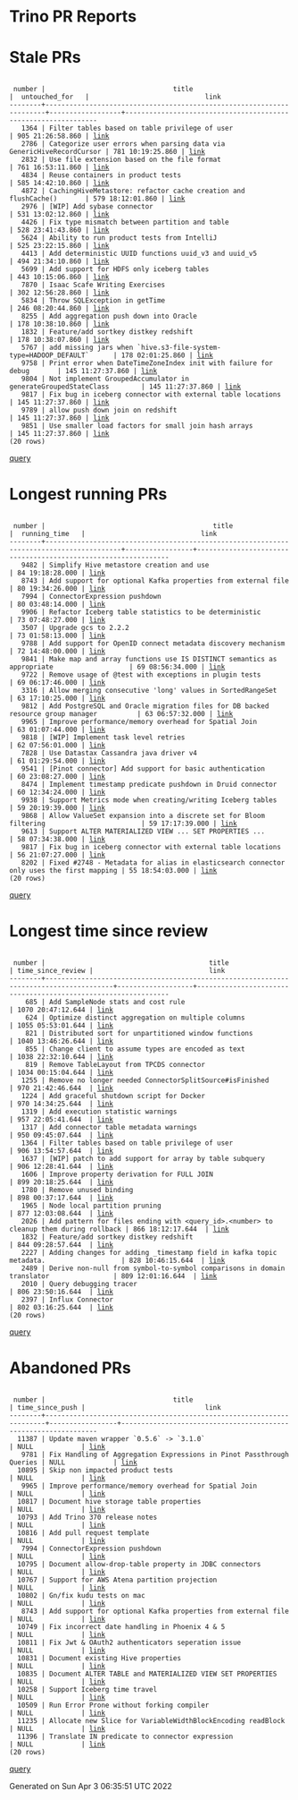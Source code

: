 Trino PR Reports
=======

#  Stale PRs
<pre><code>
 number |                                title                                 |  untouched_for   |                             link                              
--------+----------------------------------------------------------------------+------------------+---------------------------------------------------------------
   1364 | Filter tables based on table privilege of user                       | 905 21:26:58.860 | <a href="https://github.com/trinodb/trino/pull/1364">link</a> 
   2786 | Categorize user errors when parsing data via GenericHiveRecordCursor | 781 10:19:25.860 | <a href="https://github.com/trinodb/trino/pull/2786">link</a> 
   2832 | Use file extension based on the file format                          | 761 16:53:11.860 | <a href="https://github.com/trinodb/trino/pull/2832">link</a> 
   4834 | Reuse containers in product tests                                    | 585 14:42:10.860 | <a href="https://github.com/trinodb/trino/pull/4834">link</a> 
   4872 | CachingHiveMetastore: refactor cache creation and flushCache()       | 579 18:12:01.860 | <a href="https://github.com/trinodb/trino/pull/4872">link</a> 
   2976 | [WIP] Add sybase connector                                           | 531 13:02:12.860 | <a href="https://github.com/trinodb/trino/pull/2976">link</a> 
   4426 | Fix type mismatch between partition and table                        | 528 23:41:43.860 | <a href="https://github.com/trinodb/trino/pull/4426">link</a> 
   5624 | Ability to run product tests from IntelliJ                           | 525 23:22:15.860 | <a href="https://github.com/trinodb/trino/pull/5624">link</a> 
   4413 | Add deterministic UUID functions uuid_v3 and uuid_v5                 | 494 21:34:10.860 | <a href="https://github.com/trinodb/trino/pull/4413">link</a> 
   5699 | Add support for HDFS only iceberg tables                             | 443 10:15:06.860 | <a href="https://github.com/trinodb/trino/pull/5699">link</a> 
   7870 | Isaac Scafe Writing Exercises                                        | 302 12:56:28.860 | <a href="https://github.com/trinodb/trino/pull/7870">link</a> 
   5834 | Throw SQLException in getTime                                        | 246 08:20:44.860 | <a href="https://github.com/trinodb/trino/pull/5834">link</a> 
   8255 | Add aggregation push down into Oracle                                | 178 10:38:10.860 | <a href="https://github.com/trinodb/trino/pull/8255">link</a> 
   1832 | Feature/add sortkey distkey redshift                                 | 178 10:38:07.860 | <a href="https://github.com/trinodb/trino/pull/1832">link</a> 
   5767 | add missing jars when `hive.s3-file-system-type=HADOOP_DEFAULT`      | 178 02:01:25.860 | <a href="https://github.com/trinodb/trino/pull/5767">link</a> 
   9758 | Print error when DateTimeZoneIndex init with failure for debug       | 145 11:27:37.860 | <a href="https://github.com/trinodb/trino/pull/9758">link</a> 
   9804 | Not implement GroupedAccumulator in generateGroupedStateClass        | 145 11:27:37.860 | <a href="https://github.com/trinodb/trino/pull/9804">link</a> 
   9817 | Fix bug in iceberg connector with external table locations           | 145 11:27:37.860 | <a href="https://github.com/trinodb/trino/pull/9817">link</a> 
   9789 | allow push down join on redshift                                     | 145 11:27:37.860 | <a href="https://github.com/trinodb/trino/pull/9789">link</a> 
   9851 | Use smaller load factors for small join hash arrays                  | 145 11:27:37.860 | <a href="https://github.com/trinodb/trino/pull/9851">link</a> 
(20 rows)
</code></pre>
[query](https://github.com/nineinchnick/trino-cicd/blob/8795e507b8a6aab368dbd36b7ee9192eb16313e6/sql/pr/stale-prs.sql)

#  Longest running PRs
<pre><code>
 number |                                          title                                          |  running_time   |                             link                              
--------+-----------------------------------------------------------------------------------------+-----------------+---------------------------------------------------------------
   9482 | Simplify Hive metastore creation and use                                                | 84 19:18:28.000 | <a href="https://github.com/trinodb/trino/pull/9482">link</a> 
   8743 | Add support for optional Kafka properties from external file                            | 80 19:34:26.000 | <a href="https://github.com/trinodb/trino/pull/8743">link</a> 
   7994 | ConnectorExpression pushdown                                                            | 80 03:48:14.000 | <a href="https://github.com/trinodb/trino/pull/7994">link</a> 
   9906 | Refactor Iceberg table statistics to be deterministic                                   | 73 07:48:27.000 | <a href="https://github.com/trinodb/trino/pull/9906">link</a> 
   3507 | Upgrade gcs to 2.2.2                                                                    | 73 01:58:13.000 | <a href="https://github.com/trinodb/trino/pull/3507">link</a> 
   9788 | Add support for OpenID connect metadata discovery mechanism                             | 72 14:48:00.000 | <a href="https://github.com/trinodb/trino/pull/9788">link</a> 
   9841 | Make map and array functions use IS DISTINCT semantics as appropriate                   | 69 08:56:34.000 | <a href="https://github.com/trinodb/trino/pull/9841">link</a> 
   9722 | Remove usage of @test with exceptions in plugin tests                                   | 69 06:17:46.000 | <a href="https://github.com/trinodb/trino/pull/9722">link</a> 
   3316 | Allow merging consecutive 'long' values in SortedRangeSet                               | 63 17:10:25.000 | <a href="https://github.com/trinodb/trino/pull/3316">link</a> 
   9812 | Add PostgreSQL and Oracle migration files for DB backed resource group manager          | 63 06:57:32.000 | <a href="https://github.com/trinodb/trino/pull/9812">link</a> 
   9965 | Improve performance/memory overhead for Spatial Join                                    | 63 01:07:44.000 | <a href="https://github.com/trinodb/trino/pull/9965">link</a> 
   9818 | [WIP] Implement task level retries                                                      | 62 07:56:01.000 | <a href="https://github.com/trinodb/trino/pull/9818">link</a> 
   7828 | Use Datastax Cassandra java driver v4                                                   | 61 01:29:54.000 | <a href="https://github.com/trinodb/trino/pull/7828">link</a> 
   9541 | [Pinot connector] Add support for basic authentication                                  | 60 23:08:27.000 | <a href="https://github.com/trinodb/trino/pull/9541">link</a> 
   8474 | Implement timestamp predicate pushdown in Druid connector                               | 60 12:34:24.000 | <a href="https://github.com/trinodb/trino/pull/8474">link</a> 
   9938 | Support Metrics mode when creating/writing Iceberg tables                               | 59 20:19:39.000 | <a href="https://github.com/trinodb/trino/pull/9938">link</a> 
   9868 | Allow ValueSet expansion into a discrete set for Bloom filtering                        | 59 17:17:39.000 | <a href="https://github.com/trinodb/trino/pull/9868">link</a> 
   9613 | Support ALTER MATERIALIZED VIEW ... SET PROPERTIES ...                                  | 58 07:34:38.000 | <a href="https://github.com/trinodb/trino/pull/9613">link</a> 
   9817 | Fix bug in iceberg connector with external table locations                              | 56 21:07:27.000 | <a href="https://github.com/trinodb/trino/pull/9817">link</a> 
   8202 | Fixed #2748 - Metadata for alias in elasticsearch connector only uses the first mapping | 55 18:54:03.000 | <a href="https://github.com/trinodb/trino/pull/8202">link</a> 
(20 rows)
</code></pre>
[query](https://github.com/nineinchnick/trino-cicd/blob/8795e507b8a6aab368dbd36b7ee9192eb16313e6/sql/pr/running-prs.sql)

#  Longest time since review
<pre><code>
 number |                                         title                                         | time_since_review |                             link                              
--------+---------------------------------------------------------------------------------------+-------------------+---------------------------------------------------------------
    685 | Add SampleNode stats and cost rule                                                    | 1070 20:47:12.644 | <a href="https://github.com/trinodb/trino/pull/685">link</a>  
    624 | Optimize distinct aggregation on multiple columns                                     | 1055 05:53:01.644 | <a href="https://github.com/trinodb/trino/pull/624">link</a>  
    821 | Distributed sort for unpartitioned window functions                                   | 1040 13:46:26.644 | <a href="https://github.com/trinodb/trino/pull/821">link</a>  
    855 | Change client to assume types are encoded as text                                     | 1038 22:32:10.644 | <a href="https://github.com/trinodb/trino/pull/855">link</a>  
    819 | Remove TableLayout from TPCDS connector                                               | 1034 00:15:04.644 | <a href="https://github.com/trinodb/trino/pull/819">link</a>  
   1255 | Remove no longer needed ConnectorSplitSource#isFinished                               | 970 21:42:46.644  | <a href="https://github.com/trinodb/trino/pull/1255">link</a> 
   1224 | Add graceful shutdown script for Docker                                               | 970 14:34:25.644  | <a href="https://github.com/trinodb/trino/pull/1224">link</a> 
   1319 | Add execution statistic warnings                                                      | 957 22:05:41.644  | <a href="https://github.com/trinodb/trino/pull/1319">link</a> 
   1317 | Add connector table metadata warnings                                                 | 950 09:45:07.644  | <a href="https://github.com/trinodb/trino/pull/1317">link</a> 
   1364 | Filter tables based on table privilege of user                                        | 906 13:54:57.644  | <a href="https://github.com/trinodb/trino/pull/1364">link</a> 
   1637 | [WIP] patch to add support for array by table subquery                                | 906 12:28:41.644  | <a href="https://github.com/trinodb/trino/pull/1637">link</a> 
   1606 | Improve property derivation for FULL JOIN                                             | 899 20:18:25.644  | <a href="https://github.com/trinodb/trino/pull/1606">link</a> 
   1780 | Remove unused binding                                                                 | 898 00:37:17.644  | <a href="https://github.com/trinodb/trino/pull/1780">link</a> 
   1965 | Node local partition pruning                                                          | 877 12:03:08.644  | <a href="https://github.com/trinodb/trino/pull/1965">link</a> 
   2026 | Add pattern for files ending with &lt;query_id&gt;.&lt;number&gt; to cleanup them during rollback | 866 18:12:17.644  | <a href="https://github.com/trinodb/trino/pull/2026">link</a> 
   1832 | Feature/add sortkey distkey redshift                                                  | 844 09:28:57.644  | <a href="https://github.com/trinodb/trino/pull/1832">link</a> 
   2227 | Adding changes for adding _timestamp field in kafka topic metadata.                   | 828 10:46:15.644  | <a href="https://github.com/trinodb/trino/pull/2227">link</a> 
   2489 | Derive non-null from symbol-to-symbol comparisons in domain translator                | 809 12:01:16.644  | <a href="https://github.com/trinodb/trino/pull/2489">link</a> 
   2010 | Query debugging tracer                                                                | 806 23:50:16.644  | <a href="https://github.com/trinodb/trino/pull/2010">link</a> 
   2397 | Influx Connector                                                                      | 802 03:16:25.644  | <a href="https://github.com/trinodb/trino/pull/2397">link</a> 
(20 rows)
</code></pre>
[query](https://github.com/nineinchnick/trino-cicd/blob/8795e507b8a6aab368dbd36b7ee9192eb16313e6/sql/pr/awaiting-review.sql)

#  Abandoned PRs
<pre><code>
 number |                                title                                 | time_since_push |                              link                              
--------+----------------------------------------------------------------------+-----------------+----------------------------------------------------------------
  11387 | Update maven wrapper `0.5.6` -&gt; `3.1.0`                              | NULL            | <a href="https://github.com/trinodb/trino/pull/11387">link</a> 
   9781 | Fix Handling of Aggregation Expressions in Pinot Passthrough Queries | NULL            | <a href="https://github.com/trinodb/trino/pull/9781">link</a>  
  10895 | Skip non impacted product tests                                      | NULL            | <a href="https://github.com/trinodb/trino/pull/10895">link</a> 
   9965 | Improve performance/memory overhead for Spatial Join                 | NULL            | <a href="https://github.com/trinodb/trino/pull/9965">link</a>  
  10817 | Document hive storage table properties                               | NULL            | <a href="https://github.com/trinodb/trino/pull/10817">link</a> 
  10793 | Add Trino 370 release notes                                          | NULL            | <a href="https://github.com/trinodb/trino/pull/10793">link</a> 
  10816 | Add pull request template                                            | NULL            | <a href="https://github.com/trinodb/trino/pull/10816">link</a> 
   7994 | ConnectorExpression pushdown                                         | NULL            | <a href="https://github.com/trinodb/trino/pull/7994">link</a>  
  10795 | Document allow-drop-table property in JDBC connectors                | NULL            | <a href="https://github.com/trinodb/trino/pull/10795">link</a> 
  10767 | Support for AWS Atena partition projection                           | NULL            | <a href="https://github.com/trinodb/trino/pull/10767">link</a> 
  10802 | Gn/fix kudu tests on mac                                             | NULL            | <a href="https://github.com/trinodb/trino/pull/10802">link</a> 
   8743 | Add support for optional Kafka properties from external file         | NULL            | <a href="https://github.com/trinodb/trino/pull/8743">link</a>  
  10749 | Fix incorrect date handling in Phoenix 4 &amp; 5                         | NULL            | <a href="https://github.com/trinodb/trino/pull/10749">link</a> 
  10811 | Fix Jwt &amp; OAuth2 authenticators seperation issue                     | NULL            | <a href="https://github.com/trinodb/trino/pull/10811">link</a> 
  10831 | Document existing Hive properties                                    | NULL            | <a href="https://github.com/trinodb/trino/pull/10831">link</a> 
  10835 | Document ALTER TABLE and MATERIALIZED VIEW SET PROPERTIES            | NULL            | <a href="https://github.com/trinodb/trino/pull/10835">link</a> 
  10258 | Support Iceberg time travel                                          | NULL            | <a href="https://github.com/trinodb/trino/pull/10258">link</a> 
  10509 | Run Error Prone without forking compiler                             | NULL            | <a href="https://github.com/trinodb/trino/pull/10509">link</a> 
  11235 | Allocate new Slice for VariableWidthBlockEncoding readBlock          | NULL            | <a href="https://github.com/trinodb/trino/pull/11235">link</a> 
  11396 | Translate IN predicate to connector expression                       | NULL            | <a href="https://github.com/trinodb/trino/pull/11396">link</a> 
(20 rows)
</code></pre>
[query](https://github.com/nineinchnick/trino-cicd/blob/8795e507b8a6aab368dbd36b7ee9192eb16313e6/sql/pr/abandoned-prs.sql)

Generated on Sun Apr  3 06:35:51 UTC 2022
